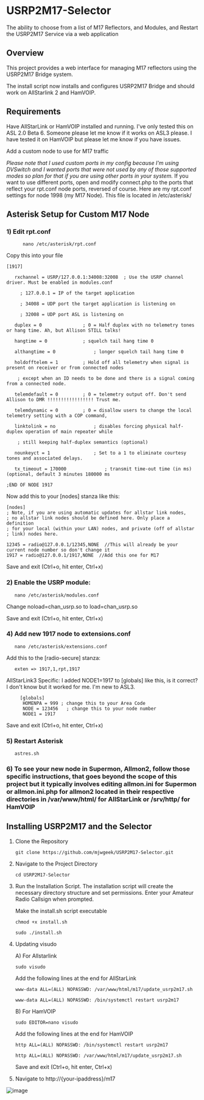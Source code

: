 # USRP2M17-Selector

The ability to choose from a list of M17 Reflectors, and Modules, and Restart the USRP2M17 Service via a web application

## Overview

  This project provides a web interface for managing M17 reflectors using the USRP2M17 Bridge system.  

  The install script now installs and configures USRP2M17 Bridge and should work on AllStarlink 2 and HamVOIP.

## Requirements

   Have AllStarLink or HamVOIP installed and running.  I've only tested this on ASL 2.0 Beta 6.  Someone please let me know if it works on ASL3 please.  I have tested it on HamVOIP but please let me know if you have issues.

   Add a custom node to use for M17 traffic

   *Please note that I used custom ports in my config because I'm using DVSwitch and I wanted ports that were not used by any of those supported modes so plan for that if you are using other ports in your system.*
   If you want to use different ports, open and modify connect.php to the ports that reflect your rpt.conf node ports, reversed of course.  Here are my rpt.conf settings for node 1998 (my M17 Node).  This file is located in /etc/asterisk/

  
 ## Asterisk Setup for Custom M17 Node
 
  ### 1)  Edit rpt.conf
     
          nano /etc/asterisk/rpt.conf

  Copy this into your file
```   
[1917]

   rxchannel = USRP/127.0.0.1:34008:32008  ; Use the USRP channel driver. Must be enabled in modules.conf
 
     ; 127.0.0.1 = IP of the target application
     
     ; 34008 = UDP port the target application is listening on
    
     ; 32008 = UDP port ASL is listening on

   duplex = 0				; 0 = Half duplex with no telemetry tones or hang time. Ah, but Allison STILL talks!

   hangtime = 0				; squelch tail hang time 0
 
   althangtime = 0				; longer squelch tail hang time 0

   holdofftelem = 1			; Hold off all telemetry when signal is present on receiver or from connected nodes
 
    ; except when an ID needs to be done and there is a signal coming from a connected node.

   telemdefault = 0			; 0 = telemetry output off. Don't send Allison to DMR !!!!!!!!!!!!!!!!! Trust me.

   telemdynamic = 0			; 0 = disallow users to change the local telemetry setting with a COP command,

   linktolink = no				; disables forcing physical half-duplex operation of main repeater while

    ; still keeping half-duplex semantics (optional)

   nounkeyct = 1				; Set to a 1 to eliminate courtesy tones and associated delays.

   tx_timeout = 170000				; transmit time-out time (in ms) (optional, default 3 minutes 180000 ms

;END OF NODE 1917

```
   Now add this to your [nodes] stanza like this:
```
[nodes]
; Note, if you are using automatic updates for allstar link nodes,
; no allstar link nodes should be defined here. Only place a definition
; for your local (within your LAN) nodes, and private (off of allstar
; link) nodes here.

12345 = radio@127.0.0.1/12345,NONE  //This will already be your current node number so don't change it 
1917 = radio@127.0.0.1/1917,NONE  //Add this one for M17
```
  
  Save and exit (Ctrl+o, hit enter, Ctrl+x)

   
### 2) Enable the USRP module:

       nano /etc/asterisk/modules.conf
   Change noload=chan_usrp.so to load=chan_usrp.so

   Save and exit (Ctrl+o, hit enter, Ctrl+x)
   

### 4) Add new 1917 node to extensions.conf

       nano /etc/asterisk/extensions.conf
   Add this to the [radio-secure] stanza:

       exten => 1917,1,rpt,1917

AllStarLink3 Specific:  I added NODE1=1917 to [globals] like this, is it correct?  I don't know but it worked for me.  I'm new to ASL3.

```
     [globals]
      HOMENPA = 999 ; change this to your Area Code
      NODE = 123456   ; change this to your node number
      NODE1 = 1917 
```
   Save and exit (Ctrl+o, hit enter, Ctrl+x)


### 5) Restart Asterisk
   
       astres.sh

### 6) To see your new node in Supermon, Allmon2, follow those specific instructions, that goes beyond the scope of this project but it typically involves editing allmon.ini for Supermon or allmon.ini.php for allmon2 located in their respective directories in /var/www/html/ for AllStarLink or /srv/http/ for HamVOIP
   
## Installing USRP2M17 and the Selector

1) Clone the Repository

       git clone https://github.com/mjwgeek/USRP2M17-Selector.git

2) Navigate to the Project Directory

       cd USRP2M17-Selector

3) Run the Installation Script. The installation script will create the necessary directory structure and set permissions.  Enter your Amateur Radio Callsign when prompted.

      Make the install.sh script executable

       chmod +x install.sh

       sudo ./install.sh

4) Updating visudo

    A) For Allstarlink

       sudo visudo

     Add the following lines at the end for AllStarLink
    
       www-data ALL=(ALL) NOPASSWD: /var/www/html/m17/update_usrp2m17.sh

       www-data ALL=(ALL) NOPASSWD: /bin/systemctl restart usrp2m17

   B) For HamVOIP

       sudo EDITOR=nano visudo

   Add the following lines at the end for HamVOIP
   
       http ALL=(ALL) NOPASSWD: /bin/systemctl restart usrp2m17

       http ALL=(ALL) NOPASSWD: /var/www/html/m17/update_usrp2m17.sh


     Save and exit (Ctrl+o, hit enter, Ctrl+x)

  
6) Navigate to http://{your-ipaddress}/m17
   
![image](https://github.com/user-attachments/assets/744dc092-36d5-4381-88a1-87fe7883f94a)



